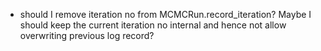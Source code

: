 - should I remove iteration no from MCMCRun.record_iteration? Maybe I should keep the current 
iteration no internal and hence not allow overwriting previous log record?